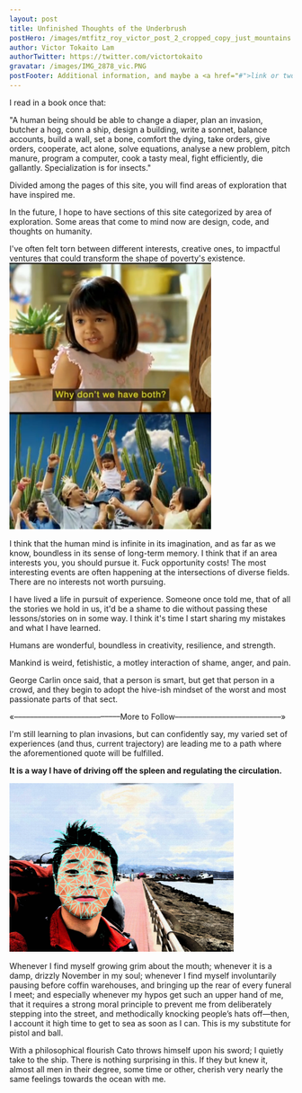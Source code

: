 ```yaml
---
layout: post
title: Unfinished Thoughts of the Underbrush
postHero: /images/mtfitz_roy_victor_post_2_cropped_copy_just_mountains.png
author: Victor Tokaito Lam
authorTwitter: https://twitter.com/victortokaito
gravatar: /images/IMG_2878_vic.PNG
postFooter: Additional information, and maybe a <a href="#">link or two</a>
---
```


I read in a book once that:
<p>"A human being should be able to change a diaper, plan an invasion, butcher a hog, conn a ship, design a building, write a sonnet, balance accounts, build a wall, set a bone, comfort the dying, take orders, give orders, cooperate, act alone, solve equations, analyse a new problem, pitch manure, program a computer, cook a tasty meal, fight efficiently, die gallantly. Specialization is for insects."</p>

Divided among the pages of this site, you will find areas of exploration that have inspired me.

In the future, I hope to have sections of this site categorized by area of exploration. Some areas that come to mind now are design, code, and thoughts on humanity.

I've often felt torn between different interests, creative ones, to impactful ventures that could transform the shape of poverty's existence. 
<img class="pull_right" src="/images/whynotboth.png" alt="a girl suggests 'Why not both?' giving resolution to long-feuded dichotomy of ideas">

I think that the human mind is infinite in its imagination, and as far as we know, boundless in its sense of long-term memory. I think that if an area interests you, you should pursue it. Fuck opportunity costs! The most interesting events are often happening at the intersections of diverse fields. There are no interests not worth pursuing.

I have lived a life in pursuit of experience. Someone once told me, that of all the stories we hold in us, it'd be a shame to die without passing these lessons/stories on in some way. <!--traveled across continents to find the girl I love, experienced the loss of a child, adopted a desert cat (possibly feral) from the depths of Chile's Valle de Luna -->I think it's time I start sharing my mistakes and what I have learned. 

Humans are wonderful, boundless in creativity, resilience, and strength.

Mankind is weird, fetishistic, a motley interaction of shame, anger, and pain.

George Carlin once said, that a person is smart, but get that person in a crowd, and they begin to adopt the hive-ish mindset of the worst and most passionate parts of that sect.

<!--substantial amounts of political economy, business, computer science, exploring galleries, and endless variations of human interaction-->

«–––––––––––––––––––––––––––More to Follow–––––––––––––––––––––––––––»

I'm still learning to plan invasions, but can confidently say, my varied set of experiences (and thus, current trajectory) are leading me to a path where the aforementioned quote will be fulfilled.

**It is a way I have of driving off the spleen and regulating the circulation.**


<img class="pull_left" src="/images/craquel_character_@simulation_Low_poly_ushu_2.jpg"
     alt="a traveling boy." style="height: 300px;">



Whenever I find myself growing grim about the mouth; whenever it is a damp,
drizzly November in my soul; whenever I find myself involuntarily pausing
before coffin warehouses, and bringing up the rear of every funeral I meet;
and especially whenever my hypos get such an upper hand of me, that it
requires a strong moral principle to prevent me from deliberately stepping
into the street, and methodically knocking people’s hats off—then, I
account it high time to get to sea as soon as I can. This is my substitute
for pistol and ball.

With a philosophical flourish Cato throws himself upon
his sword; I quietly take to the ship. There is nothing surprising in this.
If they but knew it, almost all men in their degree, some time or other,
cherish very nearly the same feelings towards the ocean with me.

